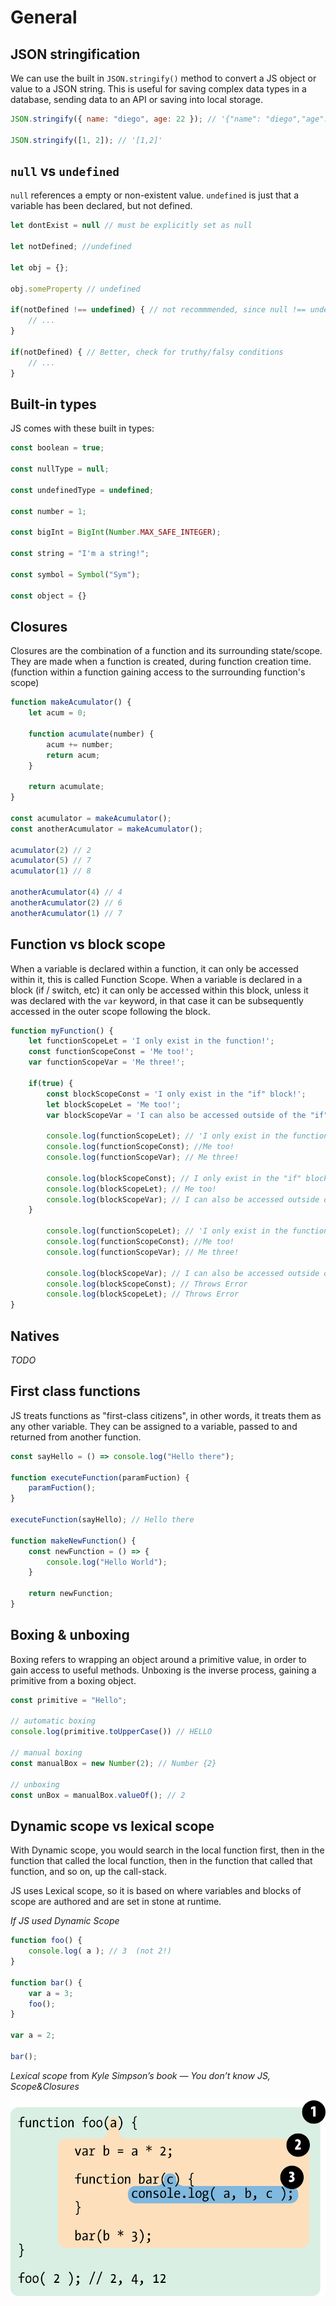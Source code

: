 # General

## JSON stringification
We can use the built in `JSON.stringify()` method to convert a JS object or value to a JSON string. This is useful for saving complex data types in a database, sending data to an API or saving into local storage.

``` js
JSON.stringify({ name: "diego", age: 22 }); // '{"name": "diego","age":22}'

JSON.stringify([1, 2]); // '[1,2]'
```

## `null` vs `undefined`
`null` references a empty or non-existent value. `undefined` is just that a variable has been declared, but not defined.

``` js
let dontExist = null // must be explicitly set as null

let notDefined; //undefined

let obj = {};

obj.someProperty // undefined

if(notDefined !== undefined) { // not recommmended, since null !== undefined is true
    // ...
}

if(notDefined) { // Better, check for truthy/falsy conditions
    // ...
}
```

## Built-in types
JS comes with these built in types:

``` js
const boolean = true;

const nullType = null;

const undefinedType = undefined;

const number = 1;

const bigInt = BigInt(Number.MAX_SAFE_INTEGER);

const string = "I'm a string!";

const symbol = Symbol("Sym");

const object = {}
```

## Closures
Closures are the combination of a function and its surrounding state/scope. They are made when a function is created, during function creation time. (function within a function gaining access to the surrounding function's scope)

``` js
function makeAcumulator() {
    let acum = 0;

    function acumulate(number) {
        acum += number;
        return acum;
    }

    return acumulate;
}

const acumulator = makeAcumulator();
const anotherAcumulator = makeAcumulator();

acumulator(2) // 2
acumulator(5) // 7
acumulator(1) // 8

anotherAcumulator(4) // 4
anotherAcumulator(2) // 6
anotherAcumulator(1) // 7
```

## Function vs block scope
When a variable is declared within a function, it can only be accessed within it, this is called Function Scope. When a variable is declared in a block (if / switch, etc) it can only be accessed within this block, unless it was declared with the `var` keyword, in that case it can be subsequently accessed in the outer scope following the block.

``` js
function myFunction() {
    let functionScopeLet = 'I only exist in the function!';
    const functionScopeConst = 'Me too!';
    var functionScopeVar = 'Me three!';

    if(true) {
        const blockScopeConst = 'I only exist in the "if" block!';
        let blockScopeLet = 'Me too!';
        var blockScopeVar = 'I can also be accessed outside of the "if" block!';

        console.log(functionScopeLet); // 'I only exist in the function!'
        console.log(functionScopeConst); //Me too!
        console.log(functionScopeVar); // Me three!

        console.log(blockScopeConst); // I only exist in the "if" block!
        console.log(blockScopeLet); // Me too!
        console.log(blockScopeVar); // I can also be accessed outside of the "if" block!
    }

        console.log(functionScopeLet); // 'I only exist in the function!'
        console.log(functionScopeConst); //Me too!
        console.log(functionScopeVar); // Me three!

        console.log(blockScopeVar); // I can also be accessed outside of the "if" block!
        console.log(blockScopeConst); // Throws Error
        console.log(blockScopeLet); // Throws Error
}
```

## Natives

_TODO_

## First class functions
JS treats functions as "first-class citizens", in other words, it treats them as any other variable. They can be assigned to a variable, passed to and returned from another function.

``` js
const sayHello = () => console.log("Hello there");

function executeFunction(paramFuction) {
    paramFuction();
}

executeFunction(sayHello); // Hello there

function makeNewFunction() {
    const newFunction = () => {
        console.log("Hello World");
    }

    return newFunction;
}
```

## Boxing & unboxing
Boxing refers to wrapping an object around a primitive value, in order to gain access to useful methods. Unboxing is the inverse process, gaining a primitive from a boxing object.

``` js
const primitive = "Hello";

// automatic boxing
console.log(primitive.toUpperCase()) // HELLO

// manual boxing
const manualBox = new Number(2); // Number {2}

// unboxing
const unBox = manualBox.valueOf(); // 2
```

## Dynamic scope vs lexical scope
With Dynamic scope, you would search in the local function first, then in the function that called the local function, then in the function that called that function, and so on, up the call-stack.

JS uses Lexical scope, so it is based on where variables and blocks of scope are authored and are set in stone at runtime.

_If JS used Dynamic Scope_
``` js
function foo() {
	console.log( a ); // 3  (not 2!)
}

function bar() {
	var a = 3;
	foo();
}

var a = 2;

bar();
```

_Lexical scope_ from _Kyle Simpson’s book — You don’t know JS, Scope&Closures_

<img src="./images/scope.png">
